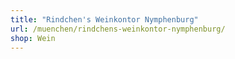 ```yaml
---
title: "Rindchen's Weinkontor Nymphenburg"
url: /muenchen/rindchens-weinkontor-nymphenburg/
shop: Wein
---
```

